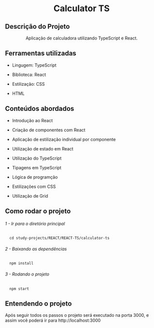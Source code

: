 <h1 align="center">Calculator TS</h1>

## Descrição do Projeto

<p align="center">Aplicação de calculadora utilizando TypeScript e React.</p>

## Ferramentas utilizadas

<ul>
  <li><p>Lingugem: TypeScript</p></li>
  <li><p>Biblioteca: React</p></li>
  <li><p>Estilização: CSS</p></li>
  <li><p>HTML</p></li>
</ul>


## Conteúdos abordados

<ul>
  <li><p>Introdução ao React</p></li>
  <li><p>Criação de componentes com React</p></li>
  <li><p>Aplicação de estilização individual por componente</p></li>
  <li><p>Utilização de estado em React</p></li>
  <li><p>Utilização do TypeScript</p></li>
  <li><p>Tipagens em TypeScript</p></li>
  <li><p>Lógica de programção</p></li>
  <li><p>Estilizações com CSS</p></li>
  <li><p>Utilização de Grid</p></li>
</ul>

## Como rodar o projeto

<h6><p>1 - Ir para o diretório principal</p></h6>

```
  cd study-projects/REACT/REACT-TS/calculator-ts
```

<h6><p>2 - Baixando as dependências</p></h6>

```
  npm install
```

<h6><p>3 - Rodando o projeto</p></h6>

```
  npm start
```
## Entendendo o projeto

<p>Após seguir todos os passos o projeto será executado na porta 3000, e assim você poderá ir para http://localhost:3000</p>